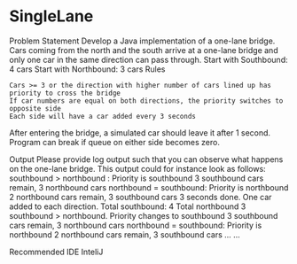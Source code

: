 # SingleLane


Problem Statement
Develop a Java implementation of a one-lane bridge. Cars coming from the north and the south arrive at a one-lane bridge and only one car in the same direction can pass through. 
	Start with Southbound: 4 cars 
	Start with Northbound: 3 cars 
Rules

	Cars >= 3 or the direction with higher number of cars lined up has priority to cross the bridge
	If car numbers are equal on both directions, the priority switches to opposite side 
	Each side will have a car added every 3 seconds
  After entering the bridge, a simulated car should leave it after 1 second.
 Program can break if queue on either side becomes zero.
 
 
Output
Please provide log output such that you can observe what happens on the one-lane bridge. This output could for instance look as follows:
	    southbound > northbound : Priority is southbound 
	    3 southbound cars remain, 3 northbound cars
	    northbound = southbound: Priority is northbound
	    2 northbound cars remain, 3 southbound cars
	    3 seconds done. One car added to each direction.
	    Total southbound: 4 Total northbound 3
	    southbound > northbound. Priority changes to southbound
	    3 southbound cars remain, 3 northbound cars
	    northbound = southbound: Priority is northbound
	    2 northbound cars remain, 3 southbound cars
	    ...
	    ... 


Recommended IDE InteliJ
